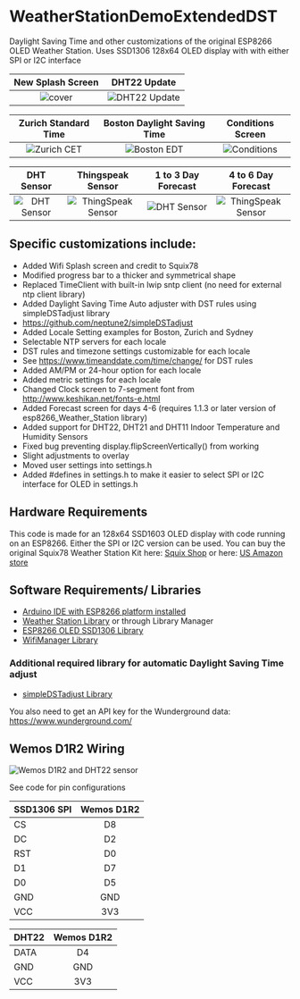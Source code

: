 # WeatherStationDemoExtendedDST

Daylight Saving Time and other customizations of the original ESP8266 OLED Weather Station.
Uses SSD1306 128x64 OLED display with with either SPI or I2C interface

| New Splash Screen | DHT22 Update |
|:-----------------:|:------------:|
| ![cover](https://github.com/neptune2/esp8266-weather-station-oled-DST/raw/master/resources/splash.jpg) | ![DHT22 Update](https://github.com/neptune2/esp8266-weather-station-oled-DST/raw/master/resources/DHT22_update.jpg) |

| Zurich Standard Time | Boston Daylight Saving Time | Conditions Screen |
|:--------------------:|:---------------------------:|:-----------------:|
| ![Zurich CET](https://github.com/neptune2/esp8266-weather-station-oled-DST/raw/master/resources/Zurich_CET.jpg) | ![Boston EDT](https://github.com/neptune2/esp8266-weather-station-oled-DST/raw/master/resources/Boston_EDT.jpg) | ![Conditions](https://github.com/neptune2/esp8266-weather-station-oled-DST/raw/master/resources/conditions.jpg) |

| DHT Sensor | Thingspeak Sensor | 1 to 3 Day Forecast | 4 to 6 Day Forecast |
|:----------:|:-----------------:|:-------------------:|:-------------------:|
| ![DHT Sensor](https://github.com/neptune2/esp8266-weather-station-oled-DST/raw/master/resources/DHT22_sensor.jpg) | ![ThingSpeak Sensor](https://github.com/neptune2/esp8266-weather-station-oled-DST/raw/master/resources/thingspeak.jpg) |  ![DHT Sensor](https://github.com/neptune2/esp8266-weather-station-oled-DST/raw/master/resources/1-3_day_forecast.jpg) | ![ThingSpeak Sensor](https://github.com/neptune2/esp8266-weather-station-oled-DST/raw/master/resources/4-6_day_forecast.jpg) |

## Specific customizations include:

*  Added Wifi Splash screen and credit to Squix78
*  Modified progress bar to a thicker and symmetrical shape
*  Replaced TimeClient with built-in lwip sntp client (no need for external ntp client library)
*  Added Daylight Saving Time Auto adjuster with DST rules using simpleDSTadjust library
 * https://github.com/neptune2/simpleDSTadjust
*  Added Locale Setting examples for Boston, Zurich and Sydney
 * Selectable NTP servers for each locale
 * DST rules and timezone settings customizable for each locale
  * See https://www.timeanddate.com/time/change/ for DST rules
 * Added AM/PM or 24-hour option for each locale
 * Added metric settings for each locale
*  Changed Clock screen to 7-segment font from http://www.keshikan.net/fonts-e.html
*  Added Forecast screen for days 4-6 (requires 1.1.3 or later version of esp8266_Weather_Station library)
*  Added support for DHT22, DHT21 and DHT11 Indoor Temperature and Humidity Sensors
*  Fixed bug preventing display.flipScreenVertically() from working
*  Slight adjustments to overlay
*  Moved user settings into settings.h
*  Added #defines in settings.h to make it easier to select SPI or I2C interface for OLED in settings.h


## Hardware Requirements

This code is made for an 128x64 SSD1603 OLED display with code running on an ESP8266.
Either the SPI or I2C version can be used.
You can buy the original Squix78 Weather Station Kit here: 
[Squix Shop](https://shop.squix.ch/index.php/esp8266.html) or here: [US Amazon store](https://www.amazon.com/gp/product/B01KE7BA3O)

## Software Requirements/ Libraries

* [Arduino IDE with ESP8266 platform installed](https://github.com/esp8266/Arduino)
* [Weather Station Library](https://github.com/squix78/esp8266-weather-station) or through Library Manager
* [ESP8266 OLED SSD1306 Library](https://github.com/squix78/esp8266-oled-ssd1306)
* [WifiManager Library](https://github.com/tzapu/WiFiManager)

### Additional required library for automatic Daylight Saving Time adjust
* [simpleDSTadjust Library](https://github.com/neptune2/simpleDSTadjust)

You also need to get an API key for the Wunderground data: https://www.wunderground.com/

## Wemos D1R2 Wiring
![Wemos D1R2 and DHT22 sensor](https://github.com/neptune2/esp8266-weather-station-oled-DST/raw/master/resources/cover.jpg)

See code for pin configurations

| SSD1306 SPI | Wemos D1R2 |
| ----------- |:----------:|
| CS          | D8         |
| DC          | D2         |
| RST         | D0         |
| D1          | D7         |
| D0          | D5         |
| GND         | GND        |
| VCC         | 3V3        |

| DHT22 | Wemos D1R2 |
| ----- |:----------:| 
| DATA  | D4         |
| GND   | GND        |
| VCC   | 3V3        |
